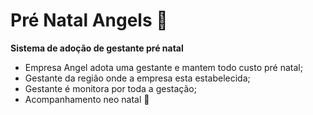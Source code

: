 # Pré Natal Angels :pregnant_woman:

**Sistema de adoção de gestante pré natal**



- Empresa Angel adota uma gestante e mantem todo custo pré natal;
- Gestante da região onde a empresa esta estabelecida;
- Gestante é monitora por toda a gestação;
- Acompanhamento neo natal :baby:  